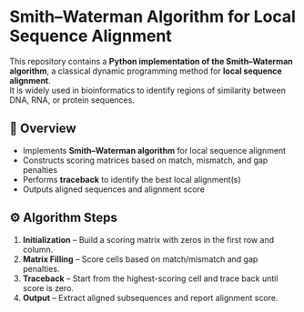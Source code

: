 # Smith–Waterman Algorithm for Local Sequence Alignment

This repository contains a **Python implementation of the Smith–Waterman algorithm**, a classical dynamic programming method for **local sequence alignment**.  
It is widely used in bioinformatics to identify regions of similarity between DNA, RNA, or protein sequences.

## 🧾 Overview
- Implements **Smith–Waterman algorithm** for local sequence alignment  
- Constructs scoring matrices based on match, mismatch, and gap penalties  
- Performs **traceback** to identify the best local alignment(s)  
- Outputs aligned sequences and alignment score  

## ⚙️ Algorithm Steps
1. **Initialization** – Build a scoring matrix with zeros in the first row and column.  
2. **Matrix Filling** – Score cells based on match/mismatch and gap penalties.  
3. **Traceback** – Start from the highest-scoring cell and trace back until score is zero.  
4. **Output** – Extract aligned subsequences and report alignment score.  



